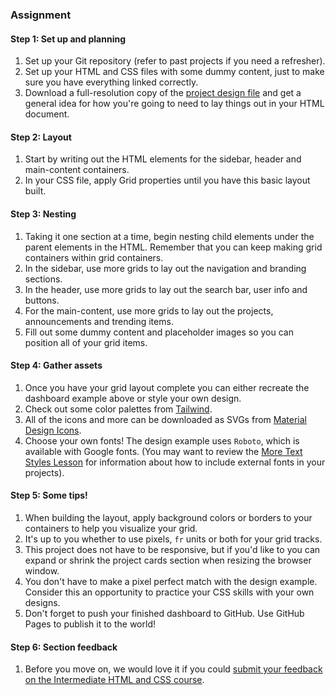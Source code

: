 ### Assignment

<div class="lesson-content__panel" markdown="1">

#### Step 1: Set up and planning

1. Set up your Git repository (refer to past projects if you need a refresher).
1. Set up your HTML and CSS files with some dummy content, just to make sure you have everything linked correctly.
1. Download a full-resolution copy of the [project design file](https://cdn.statically.io/gh/TheOdinProject/curriculum/43cc6ab69fdfbef40d431a65677d2144668930ac/intermediate_html_css/grid/project_admin_dashboard/imgs/dashboard-project.png) and get a general idea for how you're going to need to lay things out in your HTML document.

#### Step 2: Layout

1. Start by writing out the HTML elements for the sidebar, header and main-content containers.
1. In your CSS file, apply Grid properties until you have this basic layout built.

#### Step 3: Nesting

1. Taking it one section at a time, begin nesting child elements under the parent elements in the HTML. Remember that you can keep making grid containers within grid containers.
1. In the sidebar, use more grids to lay out the navigation and branding sections.
1. In the header, use more grids to lay out the search bar, user info and buttons.
1. For the main-content, use more grids to lay out the projects, announcements and trending items.
1. Fill out some dummy content and placeholder images so you can position all of your grid items.

#### Step 4: Gather assets

1. Once you have your grid layout complete you can either recreate the dashboard example above or style your own design.
1. Check out some color palettes from [Tailwind](https://tailwindcss.com/docs/customizing-colors).
1. All of the icons and more can be downloaded as SVGs from [Material Design Icons](https://pictogrammers.com/library/mdi/).
1. Choose your own fonts! The design example uses `Roboto`, which is available with Google fonts. (You may want to review the [More Text Styles Lesson](https://www.theodinproject.com/lessons/intermediate-html-and-css-more-text-styles) for information about how to include external fonts in your projects).

#### Step 5: Some tips!

1. When building the layout, apply background colors or borders to your containers to help you visualize your grid.
1. It's up to you whether to use pixels, `fr` units or both for your grid tracks.
1. This project does not have to be responsive, but if you'd like to you can expand or shrink the project cards section when resizing the browser window.
1. You don't have to make a pixel perfect match with the design example. Consider this an opportunity to practice your CSS skills with your own designs.
1. Don't forget to push your finished dashboard to GitHub. Use GitHub Pages to publish it to the world!

#### Step 6: Section feedback

1. Before you move on, we would love it if you could [submit your feedback on the Intermediate HTML and CSS course](https://docs.google.com/forms/d/e/1FAIpQLSf_hNwIjvqcPZyl9Lx41mgJNQKp04qOro03SI8ABw4Zp7U_4w/viewform?usp=sf_link).

</div>
